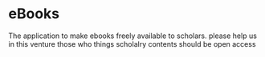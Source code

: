 # eBooks
The application to make ebooks freely available to scholars. 
please help us in this venture
those who things scholalry contents should be open access
